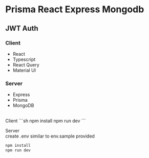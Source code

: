# Prisma React Express Mongodb
## JWT Auth

### Client
* React
* Typescript
* React Query
* Material UI

### Server
* Express
* Prisma
* MongoDB

<br/>
Client
```sh
npm install
npm run dev
```

Server</br>
create .env similar to env.sample provided

```sh
npm install
npm run dev
```
